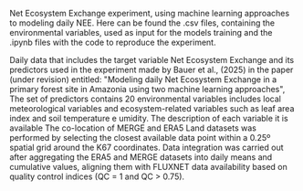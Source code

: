 Net Ecosystem Exchange experiment, using machine learning approaches to modeling daily NEE. 
Here can be found the .csv files, containing the environmental variables, used as input for the models training and the .ipynb files with the code to reproduce the experiment.

Daily data that includes the target variable Net Ecosystem Exchange and its predictors used in the experiment made by Bauer et al., (2025) in the paper (under revision) entitled: 
"Modeling daily Net Ecosystem Exchange in a primary forest site in Amazonia using two machine learning approaches", 
The set of predictors contains 20 environmental variables includes local meteorological variables and ecosystem-related variables such as leaf area index and soil temperature e umidity. 
The description of each variable it is available The co-location of MERGE and ERA5 Land datasets was performed by selecting the closest available data point within a 0.25º spatial grid around the K67 coordinates. 
Data integration was carried out after aggregating the ERA5 and MERGE datasets into daily means and cumulative values, aligning them with FLUXNET data availability based on quality control indices (QC = 1 and QC > 0.75).
